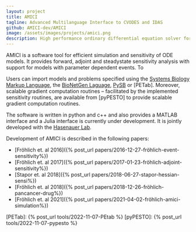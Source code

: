 ```yaml
---
layout: project
title: AMICI
tagline: Advanced Multilanguage Interface to CVODES and IDAS
github: AMICI-dev/AMICI
image: /assets/images/projects/amici.png
description: High performance ordinary differential equation solver for simulation and sensitivity computation
---
```

AMICI is a software tool for efficient simulation and sensitivity of ODE models.
It provides forward, adjoint and steadystate sensitivity analysis with support
for models with parameter dependent events. To

Users can import models and problems specified using the
[Systems Biology Markup Language], the [BioNetGen Laguage], [PySB] or [PETab].
Moreover, scalable gradient computation routines – facilitated by the
implemented sensitivity routines, are available from [pyPESTO] to provide
scalable gradient computation routines.

The software is written in python and c++ and also provides a MATLAB interface and a
Julia interface is currently under development. It is jointly developed with the [Hasenauer Lab].

Development of AMICI is described in the following papers:

- [Fröhlich et. al 2016]({% post_url papers/2016-12-27-fröhlich-event-sensitivity%})
- [Fröhlich et. al 2017]({% post_url papers/2017-01-23-fröhlich-adjoint-sensitivity%})
- [Stapor et. al 2018]({% post_url papers/2018-06-27-stapor-hessian-sensi%})
- [Fröhlich et. al 2018]({% post_url papers/2018-12-26-fröhlich-pancancer-drug%})
- [Fröhlich et. al 2021]({% post_url papers/2021-04-02-fröhlich-amici-simulation%})

[Hasenauer Lab]: https://www.mathematics-and-life-sciences.uni-bonn.de/de
[BioNetGen Laguage]: https://bionetgen.org
[Systems Biology Markup Language]: https://sbml.org
[PySB]: https://pysb.org
[PETab]: {% post_url tools/2022-11-07-PEtab %}
[pyPESTO]: {% post_url tools/2022-11-07-pypesto %}
